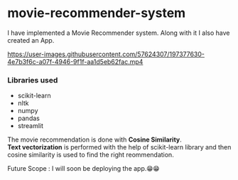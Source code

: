 # movie-recommender-system
I have implemented a Movie Recommender system. Along with it I also have created an App.

https://user-images.githubusercontent.com/57624307/197377630-4e7b3f6c-a07f-4946-9f1f-aa1d5eb62fac.mp4

### Libraries used
- scikit-learn
- nltk
- numpy
- pandas
- streamlit

The movie recommendation is done with <strong>Cosine Similarity</strong>.<br>
<strong>Text vectorization</strong> is performed with the help of scikit-learn library and then cosine similarity is used to find the right reommendation.

Future Scope : I will soon be deploying the app.😁😁
